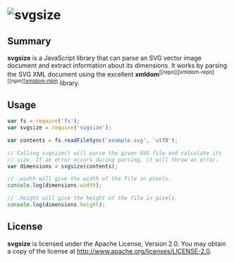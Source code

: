 ![svgsize](https://cdn.rawgit.com/Andrew-Dunn/svgsize/master/assets/svgsize-logo.svg)
===

Summary
---
**svgsize** is a JavaScript library that can
parse an SVG vector image document and extract information about its dimensions.
It works by parsing the SVG XML document using the excellent
**xmldom**<sup>[\[repo]][xmldom-repo][\[npm]][xmldom-npm]</sup> library.

Usage
---
```JavaScript
var fs = require('fs');
var svgsize = require('svgsize');

var contents = fs.readFileSync('example.svg', 'utf8');

// Calling svgsize() will parse the given SVG file and calculate its
// size. If an error occurs during parsing, it will throw an error.
var dimensions = svgsize(contents);

// .width will give the width of the file in pixels.
console.log(dimensions.width);

// .height will give the height of the file in pixels.
console.log(dimensions.height);
```

License
---
**svgsize** is licensed under the Apache License, Version 2.0.
You may obtain a copy of the license at
http://www.apache.org/licenses/LICENSE-2.0.

[xmldom-repo]: https://github.com/jindw/xmldom
[xmldom-npm]:  https://www.npmjs.com/package/xmldom
